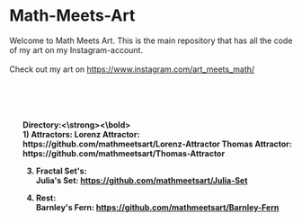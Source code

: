 # Math-Meets-Art
Welcome to Math Meets Art. This is the main repository that has all the code of my art on my Instagram-account.<br>  
Check out my art on https://www.instagram.com/art_meets_math/
<br>
<br>   
<br> 
<br>
<ul><strong>Directory:<\strong><\bold><br>
   1) Attractors:   
      Lorenz Attractor: https://github.com/mathmeetsart/Lorenz-Attractor   
      Thomas Attractor: https://github.com/mathmeetsart/Thomas-Attractor   
   
   3) Fractal Set's:<br>
      Julia's Set: https://github.com/mathmeetsart/Julia-Set   
   
   4) Rest:<br>
     Barnley's Fern: https://github.com/mathmeetsart/Barnley-Fern   


